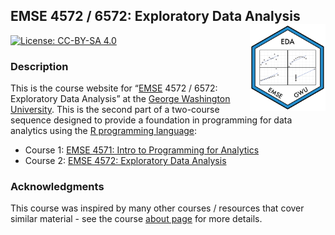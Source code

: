 
<!-- README.md is generated from README.Rmd. Please edit that file -->

## EMSE 4572 / 6572: Exploratory Data Analysis <a href='https://eda.seas.gwu.edu/'><img src='images/logo.png' align="right" height="139"/></a>

<!-- badges: start -->

[![License: CC-BY-SA
4.0](https://img.shields.io/badge/License-CC%20BY--SA-lightgrey)](https://creativecommons.org/licenses/by-sa/4.0/)
<!-- badges: end -->

### Description

This is the course website for “[EMSE](https://www.emse.seas.gwu.edu/)
4572 / 6572: Exploratory Data Analysis” at the [George Washington
University](https://www.gwu.edu/). This is the second part of a
two-course sequence designed to provide a foundation in programming for
data analytics using the [R programming
language](https://www.r-project.org/):

- Course 1: [EMSE 4571: Intro to Programming for
  Analytics](http://p4a.seas.gwu.edu/)
- Course 2: [EMSE 4572: Exploratory Data
  Analysis](http://eda.seas.gwu.edu/)

### Acknowledgments

This course was inspired by many other courses / resources that cover
similar material - see the course [about
page](http://eda.seas.gwu.edu/about.html) for more details.
